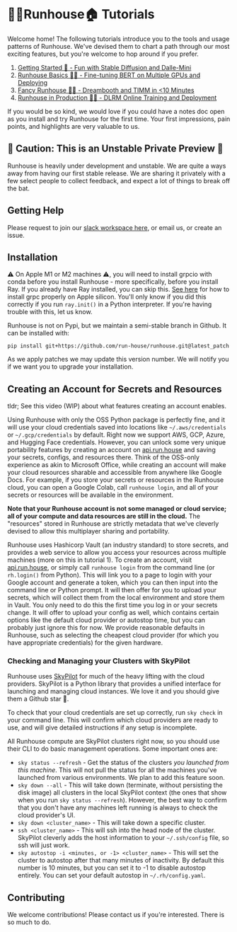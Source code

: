 # 🏃‍♀️Runhouse🏠 Tutorials

Welcome home! The following tutorials introduce you to 
the tools and usage patterns of Runhouse. We've devised them
to chart a path through our most exciting features, but you're 
welcome to hop around if you prefer.

1. [Getting Started 🐣 - Fun with Stable Diffusion and Dalle-Mini](./01_Stable_Diffusion/README.md)
1. [Runhouse Basics 🧑‍🏫 - Fine-tuning BERT on Multiple GPUs and Deploying](./02_BERT_fine_tuning/README.md)
1. [Fancy Runhouse 🧑‍🎨 - Dreambooth and TIMM in <10 Minutes](./03_Existing_code/README.md)
1. [Runhouse in Production 🧑‍🔧 - DLRM Online Training and Deployment](./04_Online_learning/README.md)

If you would be so kind, we would love if you could have a notes doc open
as you install and try Runhouse for the first time. Your first impressions, 
pain points, and highlights are very valuable to us.

## 🚨 Caution: This is an Unstable Private Preview 🚨

Runhouse is heavily under development and unstable. We are quite 
a ways away from having our first stable release. We are sharing
it privately with a few select people to collect feedback, and
expect a lot of things to break off the bat.

## Getting Help

Please request to join our 
[slack workspace here](https://join.slack.com/t/runhouse/shared_invite/zt-1j7pwsok1-vQy0Gesh55A2fPyyEVq8nQ), 
or email us, or create an issue.

## Installation

⚠️ On Apple M1 or M2 machines ⚠️, you will need to install grpcio with conda
before you install Runhouse - more specifically, before you install Ray. 
If you already have Ray installed, you can skip this.
[See here](https://docs.ray.io/en/master/ray-overview/installation.html#m1-mac-apple-silicon-support) 
for how to install grpc properly on Apple silicon. You'll only know if you did
this correctly if you run `ray.init()` in a Python interpreter. If you're 
having trouble with this, let us know.

Runhouse is not on Pypi, but we maintain a semi-stable branch in
Github. It can be installed with: 

`pip install git+https://github.com/run-house/runhouse.git@latest_patch`

As we apply patches we may update this version number. We will
notify you if we want you to upgrade your installation.

## Creating an Account for Secrets and Resources

tldr; See this video (WIP) about what features creating an account enables.

Using Runhouse with only the OSS Python package is perfectly fine, and it
will use your cloud credentials saved into locations like `~/.aws/credentials`
or `~/.gcp/credentials` by default. Right now we support AWS, GCP, Azure, and
Hugging Face credentials. However, you can unlock some very unique portability 
features by creating an account on [api.run.house](https://api.run.house) and 
saving your secrets, configs, and resources there. Think of the OSS-only 
experience as akin to Microsoft Office, while creating an account will
make your cloud resources sharable and accessible from anywhere like Google Docs. 
For example, if you store your secrets or resources in the Runhouse cloud, you can open a Google Colab, call 
`runhouse login`, and all of your secrets or resources will be available in 
the environment. 

**Note that your Runhouse account is not some managed or cloud
service; all of your compute and data resources are still in the cloud.** The
"resources" stored in Runhouse are strictly metadata that we've cleverly devised to 
allow this multiplayer sharing and portability.

Runhouse uses Hashicorp Vault (an industry standard) to store secrets, 
and provides a web service to allow you access your resources across 
multiple machines (more on this in tutorial 1). To create an account, 
visit [api.run.house](https://api.run.house),
or simply call `runhouse login` from the command line (or 
`rh.login()` from Python). This will link you to a page to 
login with your Google account and generate a token, which you can then
input into the command line or Python prompt. It will then offer for you
to upload your secrets, which will collect them from the local 
environment and store them in Vault. You only need to do this the first time
you log in or your secrets change. It will offer to upload your config as well,
which contains certain options like the default cloud provider or autostop 
time, but you can probably just ignore this for now. We provide reasonable 
defaults in Runhouse, such as selecting the cheapest cloud provider (for which
you have appropriate credentials) for the given hardware.

### Checking and Managing your Clusters with SkyPilot

Runhouse uses [SkyPilot](https://skypilot.readthedocs.io/en/latest/) for 
much of the heavy lifting with the cloud providers. SkyPilot is a Python
library that provides a unified interface for launching and managing
cloud instances. We love it and you should give them a Github star 🤗.

To check that your cloud credentials are set up correctly, run `sky check`
in your command line. This will confirm which cloud providers are ready to
use, and will give detailed instructions if any setup is incomplete.

All Runhouse compute are SkyPilot clusters right now, so you should use 
their CLI to do basic management operations. Some important ones are:
* `sky status --refresh` - Get the status of the clusters *you launched from
this machine*. This will not pull the status for all the machines you've 
launched from various environments. We plan to add this feature soon.
* `sky down --all` - This will take down (terminate, without persisting the 
disk image) all clusters in the local SkyPilot context (the ones that show 
when you run `sky status --refresh`). However, the best way to confirm that you don't
have any machines left running is always to check the cloud provider's UI.
* `sky down <cluster_name>` - This will take down a specific cluster.
* `ssh <cluster_name>` - This will ssh into the head node of the cluster. 
SkyPilot cleverly adds the host information to your `~/.ssh/config` file, so
ssh will just work.
* `sky autostop -i <minutes, or -1> <cluster_name>` - This will set the 
cluster to autostop after that many minutes of inactivity. By default this
number is 10 minutes, but you can set it to -1 to disable autostop entirely.
You can set your default autostop in `~/.rh/config.yaml`.

## Contributing

We welcome contributions! Please contact us if you're interested. There 
is so much to do.
